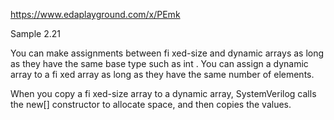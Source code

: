 https://www.edaplayground.com/x/PEmk

Sample 2.21

You can make assignments between fi xed-size and dynamic arrays as long as
they have the same base type such as int . You can assign a dynamic array to a fi xed
array as long as they have the same number of elements.

When you copy a fi xed-size array to a dynamic array, SystemVerilog calls the
new[] constructor to allocate space, and then copies the values.